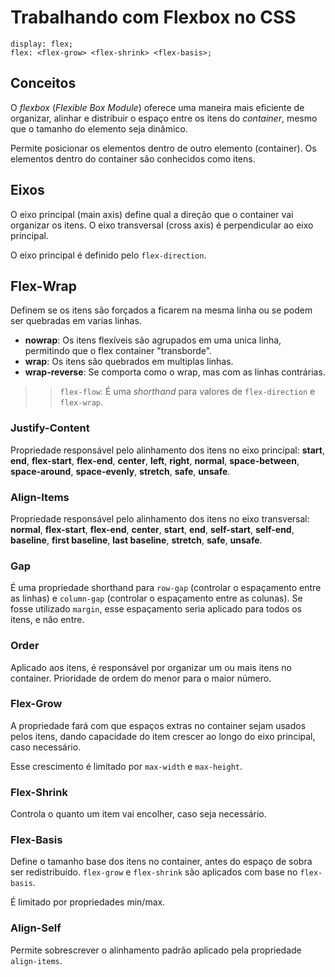 # Trabalhando com Flexbox no CSS

    display: flex;
    flex: <flex-grow> <flex-shrink> <flex-basis>;

## Conceitos

O _flexbox_ (_Flexible Box Module_) oferece uma maneira mais eficiente de organizar, alinhar e distribuir o espaço entre os itens do _container_, mesmo que o tamanho do elemento seja dinâmico.

Permite posicionar os elementos dentro de outro elemento (container). Os elementos dentro do container são conhecidos como itens.

## Eixos

O eixo principal (main axis) define qual a direção que o container vai organizar os itens. O eixo transversal (cross axis) é perpendicular ao eixo principal.

O eixo principal é definido pelo `flex-direction`.

## Flex-Wrap

Definem se os itens são forçados a ficarem na mesma linha ou se podem ser quebradas em varias linhas.

- **nowrap**: Os itens flexíveis são agrupados em uma unica linha, permitindo que o flex container "transborde".
- **wrap**: Os itens são quebrados em multiplas linhas.
- **wrap-reverse**: Se comporta como o wrap, mas com as linhas contrárias.

>> `flex-flow`: É uma _shorthand_ para valores de `flex-direction` e `flex-wrap`.

### Justify-Content

Propriedade responsável pelo alinhamento dos itens no eixo principal: **start**, **end**, **flex-start**, **flex-end**, **center**, **left**, **right**, **normal**, **space-between**, **space-around**, **space-evenly**, **stretch**, **safe**, **unsafe**.

### Align-Items

Propriedade responsável pelo alinhamento dos itens no eixo transversal: **normal**, **flex-start**, **flex-end**, **center**, **start**, **end**, **self-start**, **self-end**, **baseline**, **first baseline**, **last baseline**, **stretch**, **safe**, **unsafe**.

### Gap

É uma propriedade shorthand para `row-gap` (controlar o espaçamento entre as linhas) e `column-gap` (controlar o espaçamento entre as colunas). Se fosse utilizado `margin`, esse espaçamento seria aplicado para todos os itens, e não entre.

### Order

Aplicado aos itens, é responsável por organizar um ou mais itens no container. Prioridade de ordem do menor para o maior número.

### Flex-Grow

A propriedade fará com que espaços extras no container sejam usados pelos itens, dando capacidade do item crescer ao longo do eixo principal, caso necessário.

Esse crescimento é limitado por `max-width` e `max-height`.

### Flex-Shrink

Controla o quanto um item vai encolher, caso seja necessário.

### Flex-Basis

Define o tamanho base dos itens no container, antes do espaço de sobra ser redistribuído. `flex-grow` e `flex-shrink` são aplicados com base no `flex-basis`.

É limitado por propriedades min/max.

### Align-Self

Permite sobrescrever o alinhamento padrão aplicado pela propriedade `align-items`.
